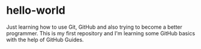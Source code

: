 # hello-world
Just learning how to use Git, GitHub and also trying to become a better programmer. This is my first repository and I'm learning some GitHub basics with the help of GitHub Guides.
